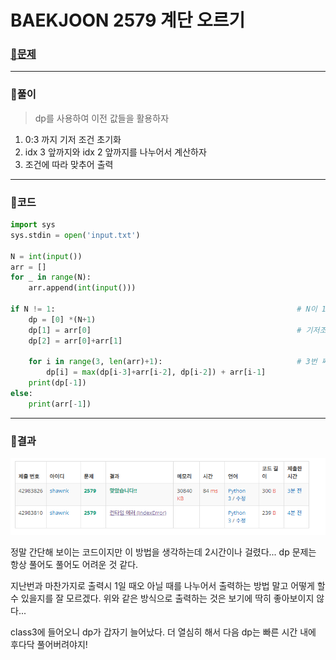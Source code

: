 # BAEKJOON 2579 계단 오르기

### [🏸문제](https://www.acmicpc.net/problem/2579) 

<hr>



### 💊풀이

> dp를 사용하여 이전 값들을 활용하자

1. 0:3 까지 기저 조건 초기화
1. idx 3 앞까지와 idx 2 앞까지를 나누어서 계산하자
1. 조건에 따라 맞추어 출력

<hr>

### 📌코드

```python
import sys
sys.stdin = open('input.txt')

N = int(input())
arr = []
for _ in range(N):
    arr.append(int(input()))

if N != 1:                                                      # N이 1이면 바로 input 출력
    dp = [0] *(N+1)
    dp[1] = arr[0]                                              # 기저조건 0:3 초기화
    dp[2] = arr[0]+arr[1]

    for i in range(3, len(arr)+1):                              # 3번 째 앞에까지 최대값에 2번 앞의 값 더한 값과 2번째 앞까지 최댓값 중 큰 값에 현재 값을 더해준다.
        dp[i] = max(dp[i-3]+arr[i-2], dp[i-2]) + arr[i-1]
    print(dp[-1])
else:
    print(arr[-1])
```

<hr>





### 🛀결과

![image-20220508100137488](readme.assets/image-20220508100137488.png)

정말 간단해 보이는 코드이지만 이 방법을 생각하는데 2시간이나 걸렸다... dp 문제는 항상 풀어도 풀어도 어려운 것 같다.

지난번과 마찬가지로 출력시 1일 때오 아닐 때를 나누어서 출력하는 방법 말고 어떻게 할 수 있을지를 잘 모르겠다. 위와 같은 방식으로 출력하는 것은 보기에 딱히 좋아보이지 않다...

class3에 들어오니 dp가 갑자기 늘어났다. 더 열심히 해서 다음 dp는 빠른 시간 내에 후다닥 풀어버려야지!
